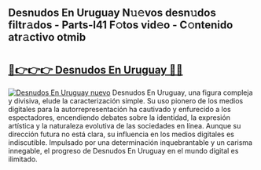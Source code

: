 ## Desnudos En Uruguay N𝚞𝚎vos desn𝚞dos filtr𝚊dos - Parts-l41 F𝚘tos vid𝚎o - C𝚘ntenido atr𝚊ctivo otmib

# <h2><a href="http://mbc50y.tromn.icu/?c=Desnudos+En+Uruguay">🔗👉👉👉 Desnudos En Uruguay 🔗🔗</a></h2>

[![Desnudos En Uruguay nuevo](https://i.imgur.com/pEAQMta.gif)](http://mbc50y.tromn.icu/?c=Desnudos+En+Uruguay)
Desnudos En Uruguay, una figura compleja y divisiva, elude la caracterización simple. Su uso pionero de los medios digitales para la autorrepresentación ha cautivado y enfurecido a los espectadores, encendiendo debates sobre la identidad, la expresión artística y la naturaleza evolutiva de las sociedades en línea. Aunque su dirección futura no está clara, su influencia en los medios digitales es indiscutible. Impulsado por una determinación inquebrantable y un carisma innegable, el progreso de Desnudos En Uruguay en el mundo digital es ilimitado.
